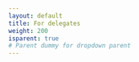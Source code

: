 ```yaml
--- 
layout: default 
title: For delegates
weight: 200
isparent: true
# Parent dummy for dropdown parent
---
```

